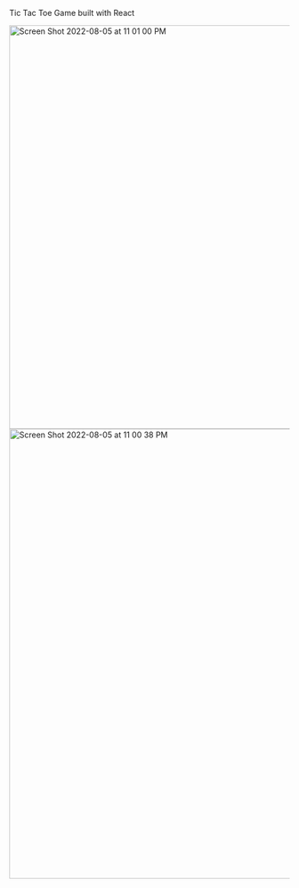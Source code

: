 Tic Tac Toe Game built with React 


<img width="725" alt="Screen Shot 2022-08-05 at 11 01 00 PM" src="https://user-images.githubusercontent.com/82247833/183236458-fd5181a1-4227-4c3e-9128-08687705c515.png">
<img width="808" alt="Screen Shot 2022-08-05 at 11 00 38 PM" src="https://user-images.githubusercontent.com/82247833/183236459-1abbd484-74d6-4c9a-9320-8ac1ee563b49.png">
